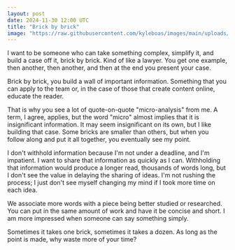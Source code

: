 ```yaml
---
layout: post
date: 2024-11-30 12:00 UTC
title: "Brick by brick"
image: "https://raw.githubusercontent.com/kyleboas/images/main/uploads/2024/11/29/Image-29Nov2024_14:57:35.png"
---
```


I want to be someone who can take something complex, simplify it, and build a case off it, brick by brick. Kind of like a lawyer. You get one example, then another, then another, and then at the end you present your case.

<!---more--->

Brick by brick, you build a wall of important information. Something that you can apply to the team or, in the case of those that create content online, educate the reader.

That is why you see a lot of quote-on-quote "micro-analysis" from me. A term, I agree, applies, but the word "micro" almost implies that it is insignificant information. It may seem insignificant on its own, but I like building that case. Some bricks are smaller than others, but when you follow along and put it all together, you eventually see my point.

I don't withhold information because I'm not under a deadline, and I'm impatient. I want to share that information as quickly as I can. Withholding that information would produce a longer read, thousands of words long, but I don't see the value in delaying the sharing of ideas. I'm not rushing the process; I just don't see myself changing my mind if I took more time on each idea.

We associate more words with a piece being better studied or researched. You can put in the same amount of work and have it be concise and short. I am more impressed when someone can say something simply.

Sometimes it takes one brick, sometimes it takes a dozen. As long as the point is made, why waste more of your time?
